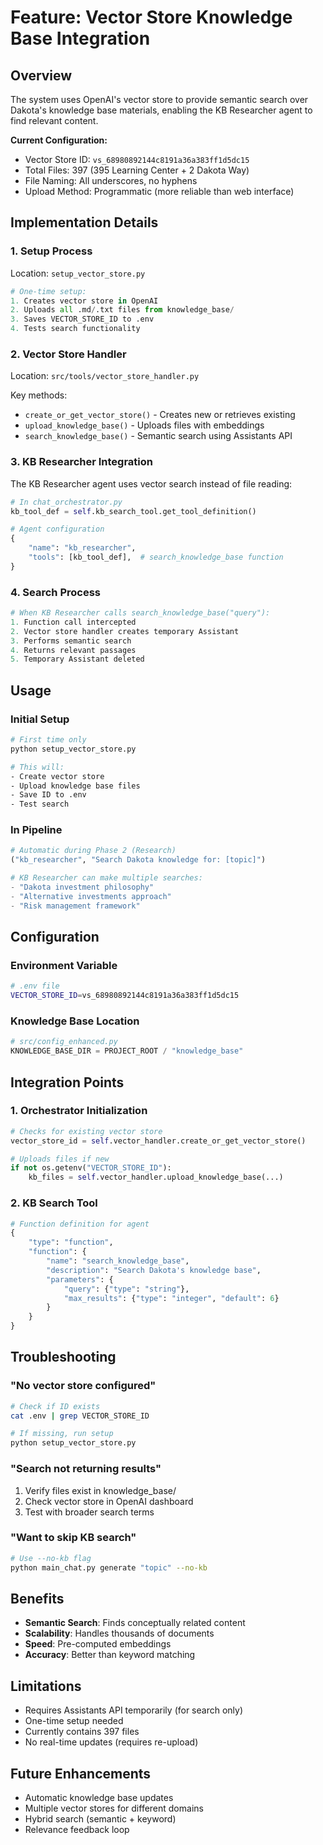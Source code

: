 # Feature: Vector Store Knowledge Base Integration

## Overview
The system uses OpenAI's vector store to provide semantic search over Dakota's knowledge base materials, enabling the KB Researcher agent to find relevant content.

**Current Configuration:**
- Vector Store ID: `vs_68980892144c8191a36a383ff1d5dc15`
- Total Files: 397 (395 Learning Center + 2 Dakota Way)
- File Naming: All underscores, no hyphens
- Upload Method: Programmatic (more reliable than web interface)

## Implementation Details

### 1. **Setup Process**
Location: `setup_vector_store.py`

```python
# One-time setup:
1. Creates vector store in OpenAI
2. Uploads all .md/.txt files from knowledge_base/
3. Saves VECTOR_STORE_ID to .env
4. Tests search functionality
```

### 2. **Vector Store Handler**
Location: `src/tools/vector_store_handler.py`

Key methods:
- `create_or_get_vector_store()` - Creates new or retrieves existing
- `upload_knowledge_base()` - Uploads files with embeddings
- `search_knowledge_base()` - Semantic search using Assistants API

### 3. **KB Researcher Integration**
The KB Researcher agent uses vector search instead of file reading:

```python
# In chat_orchestrator.py
kb_tool_def = self.kb_search_tool.get_tool_definition()

# Agent configuration
{
    "name": "kb_researcher",
    "tools": [kb_tool_def],  # search_knowledge_base function
}
```

### 4. **Search Process**
```python
# When KB Researcher calls search_knowledge_base("query"):
1. Function call intercepted
2. Vector store handler creates temporary Assistant
3. Performs semantic search
4. Returns relevant passages
5. Temporary Assistant deleted
```

## Usage

### Initial Setup
```bash
# First time only
python setup_vector_store.py

# This will:
- Create vector store
- Upload knowledge base files
- Save ID to .env
- Test search
```

### In Pipeline
```python
# Automatic during Phase 2 (Research)
("kb_researcher", "Search Dakota knowledge for: [topic]")

# KB Researcher can make multiple searches:
- "Dakota investment philosophy"
- "Alternative investments approach"
- "Risk management framework"
```

## Configuration

### Environment Variable
```bash
# .env file
VECTOR_STORE_ID=vs_68980892144c8191a36a383ff1d5dc15
```

### Knowledge Base Location
```python
# src/config_enhanced.py
KNOWLEDGE_BASE_DIR = PROJECT_ROOT / "knowledge_base"
```

## Integration Points

### 1. **Orchestrator Initialization**
```python
# Checks for existing vector store
vector_store_id = self.vector_handler.create_or_get_vector_store()

# Uploads files if new
if not os.getenv("VECTOR_STORE_ID"):
    kb_files = self.vector_handler.upload_knowledge_base(...)
```

### 2. **KB Search Tool**
```python
# Function definition for agent
{
    "type": "function",
    "function": {
        "name": "search_knowledge_base",
        "description": "Search Dakota's knowledge base",
        "parameters": {
            "query": {"type": "string"},
            "max_results": {"type": "integer", "default": 6}
        }
    }
}
```

## Troubleshooting

### "No vector store configured"
```bash
# Check if ID exists
cat .env | grep VECTOR_STORE_ID

# If missing, run setup
python setup_vector_store.py
```

### "Search not returning results"
1. Verify files exist in knowledge_base/
2. Check vector store in OpenAI dashboard
3. Test with broader search terms

### "Want to skip KB search"
```bash
# Use --no-kb flag
python main_chat.py generate "topic" --no-kb
```

## Benefits
- **Semantic Search**: Finds conceptually related content
- **Scalability**: Handles thousands of documents
- **Speed**: Pre-computed embeddings
- **Accuracy**: Better than keyword matching

## Limitations
- Requires Assistants API temporarily (for search only)
- One-time setup needed
- Currently contains 397 files
- No real-time updates (requires re-upload)

## Future Enhancements
- Automatic knowledge base updates
- Multiple vector stores for different domains
- Hybrid search (semantic + keyword)
- Relevance feedback loop